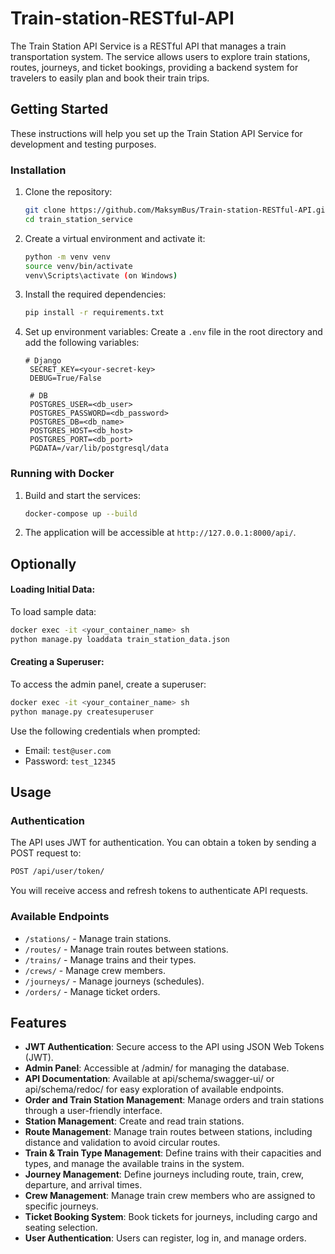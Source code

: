 # Train-station-RESTful-API

The Train Station API Service is a RESTful API that manages a train transportation system. The service allows users to explore train stations, routes, journeys, and ticket bookings, providing a backend system for travelers to easily plan and book their train trips.

## Getting Started
These instructions will help you set up the Train Station API Service for development and testing purposes.

### Installation
1. Clone the repository:
   ```sh
   git clone https://github.com/MaksymBus/Train-station-RESTful-API.git
   cd train_station_service
   ```
2. Create a virtual environment and activate it:
   ```sh
   python -m venv venv
   source venv/bin/activate
   venv\Scripts\activate (on Windows)
   ```
3. Install the required dependencies:
   ```sh
   pip install -r requirements.txt
   ```
4. Set up environment variables:
   Create a `.env` file in the root directory and add the following variables:
   ```
   # Django
    SECRET_KEY=<your-secret-key>
    DEBUG=True/False
    
    # DB
    POSTGRES_USER=<db_user>
    POSTGRES_PASSWORD=<db_password>
    POSTGRES_DB=<db_name>
    POSTGRES_HOST=<db_host>
    POSTGRES_PORT=<db_port>
    PGDATA=/var/lib/postgresql/data
   ```

### Running with Docker
1. Build and start the services:
   ```sh
   docker-compose up --build
   ```
2. The application will be accessible at `http://127.0.0.1:8000/api/`.

## Optionally

#### Loading Initial Data:
To load sample data:
```sh
docker exec -it <your_container_name> sh
python manage.py loaddata train_station_data.json
```

#### Creating a Superuser:
To access the admin panel, create a superuser:
```sh
docker exec -it <your_container_name> sh
python manage.py createsuperuser
```
Use the following credentials when prompted:
- Email: `test@user.com`
- Password: `test_12345`

## Usage
### Authentication
The API uses JWT for authentication. You can obtain a token by sending a POST request to:
```sh
POST /api/user/token/
```

You will receive access and refresh tokens to authenticate API requests.

### Available Endpoints
- `/stations/` - Manage train stations.
- `/routes/` - Manage train routes between stations.
- `/trains/` - Manage trains and their types.
- `/crews/` - Manage crew members.
- `/journeys/` - Manage journeys (schedules).
- `/orders/` - Manage ticket orders.


## Features
- **JWT Authentication**: Secure access to the API using JSON Web Tokens (JWT).
- **Admin Panel**: Accessible at /admin/ for managing the database.
- **API Documentation**: Available at api/schema/swagger-ui/ or api/schema/redoc/ for easy exploration of available endpoints.
- **Order and Train Station Management**: Manage orders and train stations through a user-friendly interface.
- **Station Management**: Create and read train stations.
- **Route Management**: Manage train routes between stations, including distance and validation to avoid circular routes.
- **Train & Train Type Management**: Define trains with their capacities and types, and manage the available trains in the system.
- **Journey Management**: Define journeys including route, train, crew, departure, and arrival times.
- **Crew Management**: Manage train crew members who are assigned to specific journeys.
- **Ticket Booking System**: Book tickets for journeys, including cargo and seating selection.
- **User Authentication**: Users can register, log in, and manage orders.
